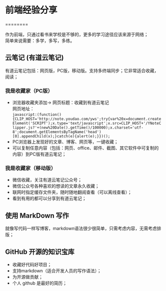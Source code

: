 # 前端经验分享
========

作为前端，只通过看书来学校是不够的，更多的学习途径应该来源于网络；  
简单来说需要：多学，多写，多练。

## 云笔记 (有道云笔记)
有道云笔记包括：网页版，PC版，移动版。支持多终端同步；它非常适合收藏，阅读；
### 我是收藏家（PC版）
* 浏览器收藏夹添加->
网页标题：收藏到有道云笔记  
网页地址：  
`javascript:(function(){CLIP_HOST='http://note.youdao.com/yws';try{var%20x=document.createElement('SCRIPT');x.type='text/javascript';x.src=CLIP_HOST+'/YNoteClipper.js?'+(new%20Date().getTime()/100000);x.charset='utf-8';document.getElementsByTagName('head')[0].appendChild(x);}catch(e){alert(e);}})();`
* PC浏览器上发现好的文章、博客、网页等，一键收藏；
* 可以复制任意内容（包括：网页、office、邮件、截图、其它软件中可复制的内容）到PC版有道云笔记；
### 我是收藏家（移动版）
* 微信收藏，关注有道云笔记公众号；
* 微信公众号各种喜欢的想读的文章永久收藏；
* 联网时指定缓存文件夹，随时随地翻阅查看（可以离线查看）；
* 看到有用的都可以分享到有道云笔记；
## 使用 MarkDown 写作
就像写代码一样写博客，markdown语法很少很简单，只需考虑内容，无需考虑排版；
## GitHub 开源的知识宝库
* 收藏好代码好项目；
* 支持markdown（适合开发人员的写作语法）；
* 为开源做贡献；
* 个人 github 是最好的简历；
